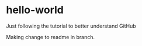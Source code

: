 # hello-world
Just following the tutorial to better understand GitHub

Making change to readme in branch.  
